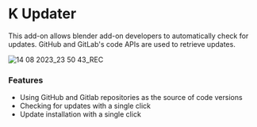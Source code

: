 # K Updater
This add-on allows blender add-on developers to automatically check for updates. GitHub and GitLab's code APIs are used to retrieve updates.

![14 08 2023_23 50 43_REC](https://github.com/kents00/KUpdater/assets/69900896/0d6f9532-909c-4abe-be68-fa9d2f4bab0d)

### Features
- Using GitHub and Gitlab repositories as the source of code versions
- Checking for updates with a single click
- Update installation with a single click
